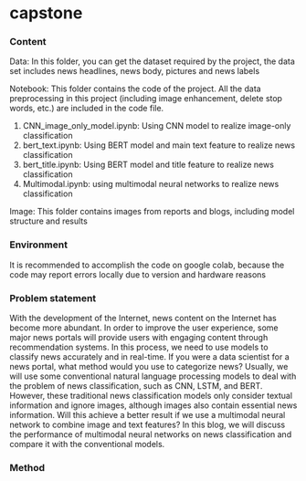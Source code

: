 # capstone

### Content
Data: In this folder, you can get the dataset required by the project, the data set includes news headlines, news body, pictures and news labels

Notebook: This folder contains the code of the project. All the data preprocessing in this project (including image enhancement, delete stop words, etc.) are included in the code file.
1. CNN_image_only_model.ipynb: Using CNN model to realize image-only classification
2. bert_text.ipynb: Using BERT model and main text feature to realize news classification
3. bert_title.ipynb: Using BERT model and title feature to realize news classification
4. Multimodal.ipynb: using multimodal neural networks to realize news classification

Image: This folder contains images from reports and blogs, including model structure and results

### Environment

It is recommended to accomplish the code on google colab, because the code may report errors locally due to version and hardware reasons

### Problem statement

With the development of the Internet, news content on the Internet has become more abundant. In order to improve the user experience, some major news portals will provide users with engaging content through recommendation systems. In this process, we need to use models to classify news accurately and in real-time. If you were a data scientist for a news portal, what method would you use to categorize news? Usually, we will use some conventional natural language processing models to deal with the problem of news classification, such as CNN, LSTM, and BERT. However, these traditional news classification models only consider textual information and ignore images, although images also contain essential news information. Will this achieve a better result if we use a multimodal neural network to combine image and text features? In this blog, we will discuss the performance of multimodal neural networks on news classification and compare it with the conventional models.

### Method


